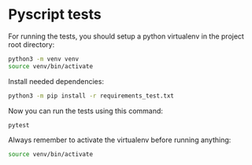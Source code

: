 # Pyscript tests

For running the tests, you should setup a python virtualenv in the project root directory:
```bash
python3 -m venv venv
source venv/bin/activate
```

Install needed dependencies:
```bash
python3 -m pip install -r requirements_test.txt
```

Now you can run the tests using this command:
```bash
pytest
```

Always remember to activate the virtualenv before running anything: 
```bash
source venv/bin/activate
```
